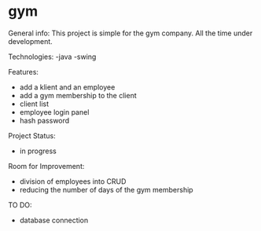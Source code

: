 # gym

General info:
This project is simple for the gym company. All the time under development.

Technologies:
-java
-swing

Features:
- add a klient and an employee
- add a gym membership to the client
- client list
- employee login panel
- hash password

Project Status:
- in progress

Room for Improvement:
- division of employees into CRUD
- reducing the number of days of the gym membership

TO DO:
- database connection
